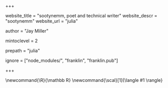 +++

website_title = "sootynemm, poet and technical writer"
website_descr = "sootynemm"
website_url = "julia"

author = "Jay Miller"

mintoclevel = 2

prepath = "julia"

ignore = ["node_modules/", "franklin", "franklin.pub"]

+++

\newcommand{\R}{\mathbb R} \newcommand{\scal}[1]{\langle #1 \rangle}
